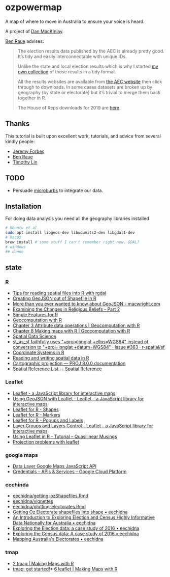 # ozpowermap

A map of where to move in Australia to ensure your voice is heard.

A project of [Dan MacKinlay](https://danmackinlay.name).


[Ben Raue](https://www.tallyroom.com.au/) advises:

>The election results data published by the AEC is already pretty good.
>It’s tidy and easily interconnectable with unique IDs.
>
>Unlike the state and local election results which is why I started [my own collection](https://www.tallyroom.com.au/data) of those results in a tidy format.
>
>All the results websites are available from [the AEC website](https://results.aec.gov.au/) then click through to downloads.
>In some cases datasets are broken up by geography (by state or electorate) but it’s trivial to merge them back together in R.
>
>The House of Reps downloads for 2019 are [here](https://results.aec.gov.au/24310/Website/HouseDownloadsMenu-24310-Csv.htm).

## Thanks

This tutorial is built upon excellent work, tutorials, and advice from several kindly people:

* [Jeremy Forbes](https://github.com/jforbes14/)
* [Ben Raue](https://www.tallyroom.com.au/) 
* [Timothy Lin](https://www.timlrx.com/blog/using-leaflet-in-r-tutorial)

## TODO

* Persuade [microburbs](https://www.microburbs.com.au/) to integrate our data.

## Installation

For doing data analysis you need all the geography libraries installed

```bash
# Ubuntu et al
sudo apt install libgeos-dev libudunits2-dev libgdal1-dev
# macos
brew install # some stuff I can't remember right now. GDAL?
# windows 
## dunno
```

## state

### R

* [Tips for reading spatial files into R with rgdal](http://zevross.com/blog/2016/01/13/tips-for-reading-spatial-files-into-r-with-rgdal/)
* [Creating GeoJSON out of Shapefile in R](https://blog.exploratory.io/creating-geojson-out-of-shapefile-in-r-40bc0005857d)
* [More than you ever wanted to know about GeoJSON - macwright.com](https://macwright.com/2015/03/23/geojson-second-bite.html)
* [Examining the Changes in Religious Beliefs - Part 2](https://www.timlrx.com/blog/examining-the-changes-in-religious-beliefs-part-2#fn-3)
* [Simple Features for R](https://r-spatial.github.io/sf/articles/sf1.html#sf-objects-with-simple-features-1)
* [Geocomputation with R](https://geocompr.robinlovelace.net/)
* [Chapter 3 Attribute data operations | Geocomputation with R](https://geocompr.robinlovelace.net/attr.html)
* [Chapter 8 Making maps with R | Geocomputation with R](https://geocompr.robinlovelace.net/adv-map.html)
* [Spatial Data Science](https://keen-swartz-3146c4.netlify.app/)
* [st_as_sf faithfully uses "+proj=longlat +ellps=WGS84" instead of conversion to "+proj=longlat +datum=WGS84" · Issue #363 · r-spatial/sf](https://github.com/r-spatial/sf/issues/363)
* [Coordinate Systems in R](https://mgimond.github.io/Spatial/coordinate-systems-in-r.html)
* [Reading and writing spatial data in R](https://mgimond.github.io/Spatial/app1-1.html)
* [Cartographic projection — PROJ 8.0.0 documentation](https://proj.org/usage/projections.html)
* [Spatial Reference List -- Spatial Reference](https://spatialreference.org/ref/)

### Leaflet

* [Leaflet - a JavaScript library for interactive maps](https://leafletjs.com/index.html)
* [Using GeoJSON with Leaflet - Leaflet - a JavaScript library for interactive maps](https://leafletjs.com/examples/geojson/)
* [Leaflet for R - Shapes](https://rstudio.github.io/leaflet/shapes.html)
* [Leaflet for R - Markers](https://rstudio.github.io/leaflet/markers.html)
* [Leaflet for R - Popups and Labels](https://rstudio.github.io/leaflet/popups.html)
* [Layer Groups and Layers Control - Leaflet - a JavaScript library for interactive maps](https://leafletjs.com/examples/layers-control/)
* [Using Leaflet in R - Tutorial – Quasilinear Musings](https://www.timlrx.com/blog/using-leaflet-in-r-tutorial)
* [Projection problems with leaflet](https://community.rstudio.com/t/projection-problems-with-leaflet/27747/2)

### google maps

* [Data Layer Google Maps JavaScript API](https://developers.google.com/maps/documentation/javascript/datalayer#style_geojson_data)
* [Credentials – APIs & Services – Google Cloud Platform](https://console.cloud.google.com/apis/credentials?project=livingthing-academic&pli=1)

### eechinda

* [eechidna/getting-ozShapefiles.Rmd](https://github.com/jforbes14/eechidna/blob/master/vignettes/getting-ozShapefiles.Rmd)
* [eechidna/vignettes](https://github.com/jforbes14/eechidna/tree/master/vignettes)
* [eechidna/plotting-electorates.Rmd](https://github.com/jforbes14/eechidna/blob/master/vignettes/plotting-electorates.Rmd)
* [Getting Oz Electorate shapefiles into shape • eechidna](https://jforbes14.github.io/eechidna/articles/getting-ozShapefiles.html)
* [An Introduction to Exploring Election and Census Highly Informative Data Nationally for Australia • eechidna](https://jforbes14.github.io/eechidna/articles/eechidna-intro.html)
* [Exploring the Election data: a case study of 2016 • eechidna](https://jforbes14.github.io/eechidna/articles/exploring-election-data.html)
* [Exploring the Census data: A case study of 2016 • eechidna](https://jforbes14.github.io/eechidna/articles/exploring-census-data.html)
* [Mapping Australia's Electorates • eechidna](https://jforbes14.github.io/eechidna/articles/plotting-electorates.html)


### tmap

* [2 tmap | Making Maps with R](https://bookdown.org/nicohahn/making_maps_with_r5/docs/tmap.html#interactive-maps-with-tmap)
* [tmap: get started!](https://cran.r-project.org/web/packages/tmap/vignettes/tmap-getstarted.html)* [6 leaflet | Making Maps with R](https://bookdown.org/nicohahn/making_maps_with_r5/docs/leaflet.html)
